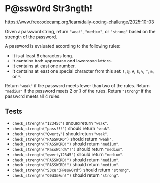 # P@ssw0rd Str3ngth!

https://www.freecodecamp.org/learn/daily-coding-challenge/2025-10-03

Given a password string, return `"weak"`, `"medium"`, or `"strong"` based on the strength of the password.

A password is evaluated according to the following rules:

- It is at least 8 characters long.
- It contains both uppercase and lowercase letters.
- It contains at least one number.
- It contains at least one special character from this set: `!`, `@`, `#`, `$`, `%`, `^`, `&`, or `*`.

Return `"weak"` if the password meets fewer than two of the rules. Return `"medium"` if the password meets 2 or 3 of the rules. Return `"strong"` if the password meets all 4 rules.

## Tests

- `check_strength("123456")` should return `"weak"`.
- `check_strength("pass!!!")` should return `"weak"`.
- `check_strength("Qwerty")` should return `"weak"`.
- `check_strength("PASSWORD")` should return `"weak"`.
- `check_strength("PASSWORD!")` should return `"medium"`.
- `check_strength("PassWord%^!")` should return `"medium"`.
- `check_strength("qwerty12345")` should return `"medium"`.
- `check_strength("PASSWORD!")` should return `"medium"`.
- `check_strength("PASSWORD!")` should return `"medium"`.
- `check_strength("S3cur3P@ssw0rd")` should return `"strong"`.
- `check_strength("C0d3&Fun!")` should return `"strong"`.

